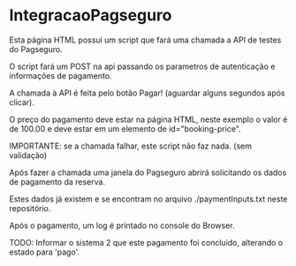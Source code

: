 # IntegracaoPagseguro

Esta página HTML possui um script que fará uma chamada a API de testes do Pagseguro. 

O script fará um POST na api passando os parametros de autenticação e informações de pagamento. 

A chamada à API é feita pelo botão Pagar! (aguardar alguns segundos após clicar).

O preço do pagamento deve estar na página HTML, neste exemplo o valor é de 100.00 e deve estar em um elemento de id="booking-price".

IMPORTANTE: se a chamada falhar, este script não faz nada. (sem validação)

Após fazer a chamada uma janela do Pagseguro abrirá solicitando os dados de pagamento da reserva. 

Estes dados já existem e se encontram no arquivo ./paymentInputs.txt neste repositório.

Após o pagamento, um log é printado no console do Browser. 

TODO: Informar o sistema 2 que este pagamento foi concluido, alterando o estado para 'pago'. 

